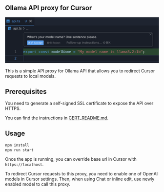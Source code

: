 ## Ollama API proxy for Cursor

![](./_media/example.png)

This is a simple API proxy for Ollama API that allows you to redirect Cursor requests to local models.

## Prerequisites

You need to generate a self-signed SSL certificate to expose the API over HTTPS.

You can find the instructions in [CERT_README.md](./certificates/CERT_README.md).

## Usage

```
npm install
npm run start
```

Once the app is running, you can override base url in Cursor with `https://localhost`.

To redirect Cursor requests to this proxy, you need to enable one of OpenAI models in Cursor settings. Then, when using Chat or inline edit, use newly enabled model to call this proxy.
